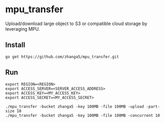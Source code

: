 # mpu_transfer


Upload/download large object to S3 or compatible cloud storage by leveraging MPU.

## Install

```
go get https://github.com/zhanga5/mpu_transfer.git
```

## Run

```
export REGION=<REGION>
export ACCESS_SERVER=<SERVER_ACCESS_ADDRESS>
export ACCESS_KEY=<MY_ACCESS_KEY>
export ACCESS_SECRET=<MY_ACCESS_SECRET>

./mpu_transfer -bucket zhanga5 -key 100MB -file 100MB -upload -part-size 10
./mpu_transfer -bucket zhanga5 -key 100MB -file 100MB -concurrent 10
```
